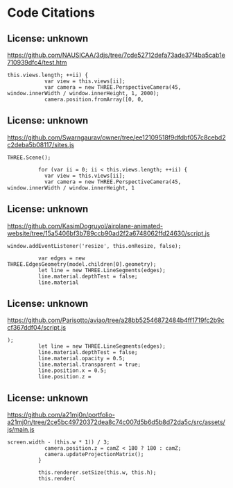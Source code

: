 # Code Citations

## License: unknown
https://github.com/NAUSlCAA/3djs/tree/7cde52712defa73ade37f4ba5cab1e710939dfc4/test.htm

```
this.views.length; ++ii) {
            var view = this.views[ii];
            var camera = new THREE.PerspectiveCamera(45, window.innerWidth / window.innerHeight, 1, 2000);
            camera.position.fromArray([0, 0,
```


## License: unknown
https://github.com/Swarngaurav/owner/tree/ee12109518f9dfdbf057c8cebd2c2deba5b08117/sites.js

```
THREE.Scene();

          for (var ii = 0; ii < this.views.length; ++ii) {
            var view = this.views[ii];
            var camera = new THREE.PerspectiveCamera(45, window.innerWidth / window.innerHeight, 1
```


## License: unknown
https://github.com/KasimDogruyol/airplane-animated-website/tree/15a5406bf3b789ccb90ad2f2a6748062ffd24630/script.js

```
window.addEventListener('resize', this.onResize, false);

          var edges = new THREE.EdgesGeometry(model.children[0].geometry);
          let line = new THREE.LineSegments(edges);
          line.material.depthTest = false;
          line.material
```


## License: unknown
https://github.com/Parisotto/aviao/tree/a28bb52546872484b4ff1719fc2b9ccf367ddf04/script.js

```
);
          let line = new THREE.LineSegments(edges);
          line.material.depthTest = false;
          line.material.opacity = 0.5;
          line.material.transparent = true;
          line.position.x = 0.5;
          line.position.z =
```


## License: unknown
https://github.com/a21mj0n/portfolio-a21mj0n/tree/2ce5bc49720372dea8c74c007d5b6d5b8d72da5c/src/assets/js/main.js

```
screen.width - (this.w * 1)) / 3;
            camera.position.z = camZ < 180 ? 180 : camZ;
            camera.updateProjectionMatrix();
          }

          this.renderer.setSize(this.w, this.h);
          this.render(
```

